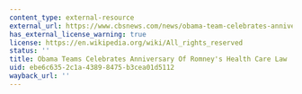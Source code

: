 ```yaml
---
content_type: external-resource
external_url: https://www.cbsnews.com/news/obama-team-celebrates-anniversary-of-romneys-health-care-law/
has_external_license_warning: true
license: https://en.wikipedia.org/wiki/All_rights_reserved
status: ''
title: Obama Teams Celebrates Anniversary Of Romney's Health Care Law
uid: ebe6c635-2c1a-4389-8475-b3cea01d5112
wayback_url: ''
---
```

